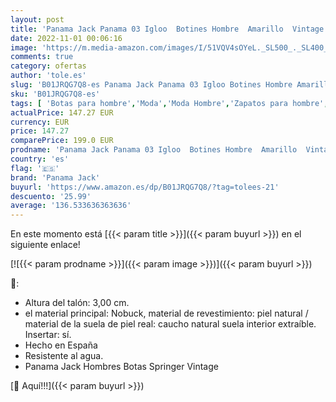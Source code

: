 ```yaml
---
layout: post
title: 'Panama Jack Panama 03 Igloo  Botines Hombre  Amarillo  Vintage C10   40 EU'
date: 2022-11-01 00:06:16
image: 'https://m.media-amazon.com/images/I/51VQV4sOYeL._SL500_._SL400_.jpg'
comments: true
category: ofertas
author: 'tole.es'
slug: 'B01JRQG7Q8-es Panama Jack Panama 03 Igloo Botines Hombre Amarillo...'
sku: 'B01JRQG7Q8-es'
tags: [ 'Botas para hombre','Moda','Moda Hombre','Zapatos para hombre','botines','panama jack','🇪🇸', ]
actualPrice: 147.27 EUR
currency: EUR
price: 147.27
comparePrice: 199.0 EUR
prodname: 'Panama Jack Panama 03 Igloo  Botines Hombre  Amarillo  Vintage C10   40 EU'
country: 'es'
flag: '🇪🇸'
brand: 'Panama Jack'
buyurl: 'https://www.amazon.es/dp/B01JRQG7Q8/?tag=tolees-21'
descuento: '25.99'
average: '136.533636363636'
---
```


En este momento está [{{< param title >}}]({{< param buyurl >}}) en el siguiente enlace!

[![{{< param prodname >}}]({{< param image >}})]({{< param buyurl >}})

🔎:

- Altura del talón: 3,00 cm.
- el material principal: Nobuck, material de revestimiento: piel natural / material de la suela de piel real: caucho natural suela interior extraíble. Insertar: sí.
- Hecho en España
- Resistente al agua.
- Panama Jack Hombres Botas Springer Vintage

[🛒 Aquí!!!]({{< param buyurl >}})
